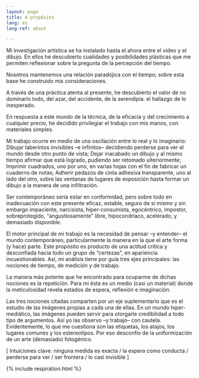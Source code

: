 ```yaml
---
layout: page
title: A propósito
lang: es
lang-ref: about

---
```

Mi investigación artística se ha instalado hasta el ahora entre el video y el dibujo. En ellos he descubierto cualidades y posibilidades plásticas que me permiten reflexionar sobre la pregunta de la percepción del tiempo.

Nosotros mantenemos una relación paradójica con el tiempo; sobre esta base he construido mis consideraciones.

A través de una práctica atenta al presente, he descubierto el valor de no dominarlo todo, del azar, del accidente, de la serendipia: el hallazgo de lo inesperado.

En respuesta a este mundo de la técnica, de la eficacia y del crecimiento a cualquier precio, he decidido privilegiar el trabajo con mis manos, con materiales simples.

Mi trabajo ocurre en medio de una oscilación entre lo real y lo imaginario: Dibujar laberintos invisibles –e infinitos– decidiendo perderse para ver el mundo desde otro punto de vista; Dejar inacabado un dibujo y al mismo tiempo afirmar que está logrado, pudiendo ser retomado ulteriormente; Imprimir cuadrados, uno por uno, en varias hojas con el fin de fabricar un cuaderno de notas; Adherir pedazos de cinta adhesiva transparente, uno al lado del otro, sobre las ventanas de lugares de exposición hasta formar un dibujo a la manera de una infiltración.

Ser contemporáneo sería estar en conformidad, pero sobre todo en inadecuación con este presente eficaz, estable, seguro de sí mismo y sin embargo impaciente, narcisista, hiper-consumista, egocéntrico, impostor, sobreprotegido, “angustiosamente” libre, hipocondríaco, acelerado, y demasiado disponible.

El motor principal de mi trabajo es la necesidad de pensar –y entender– el mundo contemporáneo, particularmente la manera en la que el arte forma (y hace) parte. Este propósito es producto de una actitud crítica y desconfiada hacia todo un grupo de “certezas”, en apariencia incuestionables. Así, mi análisis tiene por guía tres ejes principales: las nociones de tiempo, de medición y de trabajo.

La manera más potente que he encontrado para ocuparme de dichas nociones es la repetición. Para mí ésta es un medio (casi un material) donde la meticulosidad revela estados de espera, reflexión e imaginación.

Las tres nociones citadas comparten por un eje suplementario que es el estudio de las imágenes propias a cada una de ellas. En un mundo hiper-mediático, las imágenes pueden servir para otorgarle credibilidad a todo tipo de argumentos. Así yo las observo –y trabajo– con cautela. Evidentemente, lo que me cuestiona son las etiquetas, los atajos, los lugares comunes y los estereotipos. Por eso desconfío de la uniformización de un arte (demasiado) fotogénico.

\[ Intuiciones clave: ninguna medida es exacta / la espera como conducta / perderse para ver / ser frontera / lo casi invisible \]

{% include respiration.html %}